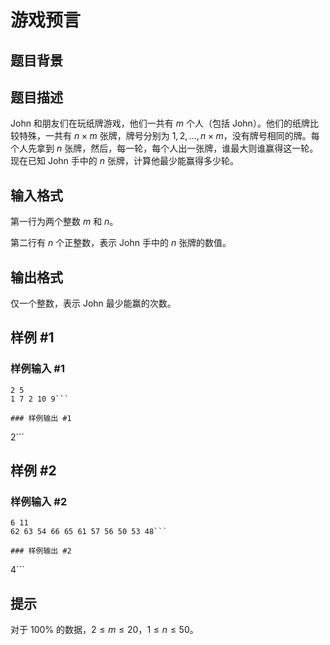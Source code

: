 # 游戏预言

## 题目背景



## 题目描述

John 和朋友们在玩纸牌游戏，他们一共有 $m$ 个人（包括 John）。他们的纸牌比较特殊，一共有 $n \times m$ 张牌，牌号分别为 $1,2,\dots,n \times m$，没有牌号相同的牌。每个人先拿到 $n$ 张牌，然后，每一轮，每个人出一张牌，谁最大则谁赢得这一轮。现在已知 John 手中的 $n$ 张牌，计算他最少能赢得多少轮。

## 输入格式

第一行为两个整数 $m$ 和 $n$。

第二行有 $n$ 个正整数，表示 John 手中的 $n$ 张牌的数值。

## 输出格式

仅一个整数，表示 John 最少能赢的次数。

## 样例 #1

### 样例输入 #1
```
2 5
1 7 2 10 9```

### 样例输出 #1

```
2```

## 样例 #2

### 样例输入 #2
```
6 11
62 63 54 66 65 61 57 56 50 53 48```

### 样例输出 #2

```
4```

## 提示

对于 $100 \%$ 的数据，$2 \le m \le 20$，$1 \le n \le 50$。
